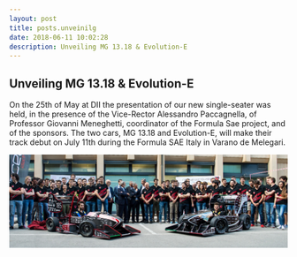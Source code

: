 ```yaml
---
layout: post
title: posts.unveinilg
date: 2018-06-11 10:02:28
description: Unveiling MG 13.18 & Evolution-E
---
```


## Unveiling MG 13.18 & Evolution-E

On the 25th of May at DII the presentation of our new single-seater was held, in the presence of the Vice-Rector Alessandro Paccagnella, of Professor Giovanni Meneghetti, coordinator of the Formula Sae project, and of the sponsors. The two cars, MG 13.18 and Evolution-E, will make their track debut on July 11th during the Formula SAE Italy in Varano de Melegari.

<a class="image featured"><img src="/images/banner.jpg" alt="Unveiling"/></a>
